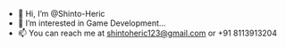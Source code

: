 - 👋 Hi, I’m @Shinto-Heric
- 👀 I’m interested in Game Development...
- 📫 You can reach me at shintoheric123@gmail.com  or +91 8113913204

<!---
Shinto-Heric/Shinto-Heric is a ✨ special ✨ repository because its `README.md` (this file) appears on your GitHub profile.
You can click the Preview link to take a look at your changes.
--->
